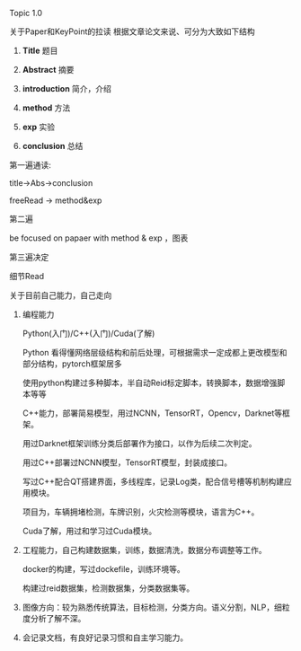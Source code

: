 Topic 1.0

关于Paper和KeyPoint的拉读
根据文章论文来说、可分为大致如下结构

1. **Title**  题目

2. **Abstract** 摘要

3. **introduction** 简介，介绍

4. **method** 方法
5. **exp** 实验
6. **conclusion** 总结

第一遍通读:

title->Abs->conclusion 

freeRead -> method&exp

第二遍

be focused on  papaer with method & exp ，图表

第三遍决定

细节Read

关于目前自己能力，自己走向

1. 编程能力

   Python(入门)/C++(入门)/Cuda(了解)

   Python 看得懂网络层级结构和前后处理，可根据需求一定成都上更改模型和部分结构，pytorch框架居多

   使用python构建过多种脚本，半自动Reid标定脚本，转换脚本，数据增强脚本等等

   C++能力，部署简易模型，用过NCNN，TensorRT，Opencv，Darknet等框架。

   用过Darknet框架训练分类后部署作为接口，以作为后续二次判定。

   用过C++部署过NCNN模型，TensorRT模型，封装成接口。

   写过C++配合QT搭建界面，多线程库，记录Log类，配合信号槽等机制构建应用模块。

   项目为，车辆拥堵检测，车牌识别，火灾检测等模块，语言为C++。

   Cuda了解，用过和学习过Cuda模块。

2. 工程能力，自己构建数据集，训练，数据清洗，数据分布调整等工作。

   docker的构建，写过dockefile，训练环境等。

   构建过reid数据集，检测数据集，分类数据集等。

3. 图像方向：较为熟悉传统算法，目标检测，分类方向。语义分割，NLP，细粒度分析了解不深。

4. 会记录文档，有良好记录习惯和自主学习能力。
